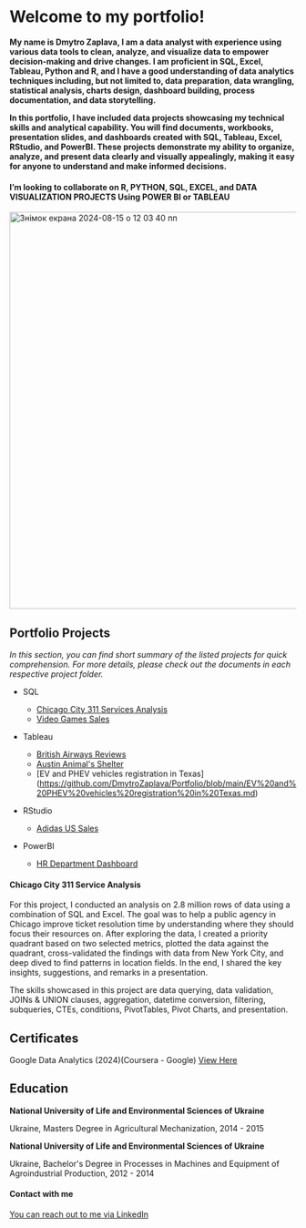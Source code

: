 # Welcome to my portfolio!

**My name is Dmytro Zaplava, I am a data analyst with experience using various data tools to clean, analyze, and visualize data to empower decision-making and drive changes. I am proficient in SQL, Excel, Tableau, Python and R, and I have a good understanding of data analytics techniques including, but not limited to, data preparation, data wrangling, statistical analysis, charts design, dashboard building, process documentation, and data storytelling.**

**In this portfolio, I have included data projects showcasing my technical skills and analytical capability. You will find documents, workbooks, presentation slides, and dashboards created with SQL, Tableau, Excel, RStudio, and PowerBI. These projects demonstrate my ability to organize, analyze, and present data clearly and visually appealingly, making it easy for anyone to understand and make informed decisions.**

#### I’m looking to collaborate on R, PYTHON, SQL, EXCEL, and DATA VISUALIZATION PROJECTS Using POWER BI or TABLEAU

<img width="697" alt="Знімок екрана 2024-08-15 о 12 03 40 пп" src="https://github.com/user-attachments/assets/3e2c4d51-c3af-4336-a311-0ed6ffaa2b33">

## Portfolio Projects

*In this section, you can find short summary of the listed projects for quick comprehension. For more details, please check out the documents in each respective project folder.*


- SQL
  - [Chicago City 311 Services Analysis](https://github.com/DmytroZaplava/Portfolio/blob/main/Chicago%20311%20Analysis/Chicago_311.md)
  - [Video Games Sales](https://github.com/DmytroZaplava/Portfolio/blob/main/E-commerce%20Video%20Games%20Sales%20Analysis/E-commerceVideoGamesSales.md)
    
- Tableau
  - [British Airways Reviews](https://github.com/DmytroZaplava/Portfolio/blob/main/British%20Airways%20Review%20Analysis/BritishAirwaysReview.md)
  - [Austin Animal's Shelter](https://github.com/DmytroZaplava/Portfolio/blob/main/Austin%20Animal's%20Shelter.md)   
  - [EV and PHEV vehicles registration in Texas] (https://github.com/DmytroZaplava/Portfolio/blob/main/EV%20and%20PHEV%20vehicles%20registration%20in%20Texas.md)
    
- RStudio
  - [Adidas US Sales](https://github.com/DmytroZaplava/Portfolio/blob/main/Adidas%20Sales%20USA%20Analysis/AdidasSalesUS.md)
    
- PowerBI
  - [HR Department Dashboard](https://github.com/DmytroZaplava/Portfolio/blob/main/Hr%20Dash%20Board/HrDashcboardPowerBI.md)





#### Chicago City 311 Service Analysis
For this project, I conducted an analysis on 2.8 million rows of data using a combination of SQL and Excel. The goal was to help a public agency in Chicago improve ticket resolution time by understanding where they should focus their resources on. After exploring the data, I created a priority quadrant based on two selected metrics, plotted the data against the quadrant, cross-validated the findings with data from New York City, and deep dived to find patterns in location fields. In the end, I shared the key insights, suggestions, and remarks in a presentation.

The skills showcased in this project are data querying, data validation, JOINs & UNION clauses, aggregation, datetime conversion, filtering, subqueries, CTEs, conditions, PivotTables, Pivot Charts, and presentation.

####

## Certificates
Google Data Analytics (2024)(Coursera - Google)  [View Here](https://www.coursera.org/account/accomplishments/professional-cert/HFNQWQ5FH3UV?utm_campaign=pdf_header_button&utm_content=cert_image&utm_medium=certificate&utm_product=prof&utm_source=link) 

## Education

**National University of Life and Environmental Sciences of Ukraine**

Ukraine, Masters Degree in Agricultural Mechanization, 2014 - 2015

**National University of Life and Environmental Sciences of Ukraine**

Ukraine, Bachelor's Degree in Processes in Machines and Equipment of Agroindustrial Production, 2012 - 2014

#### Contact with me
[You can reach out to me via LinkedIn](https://www.linkedin.com/in/dmytrozaplava/)
